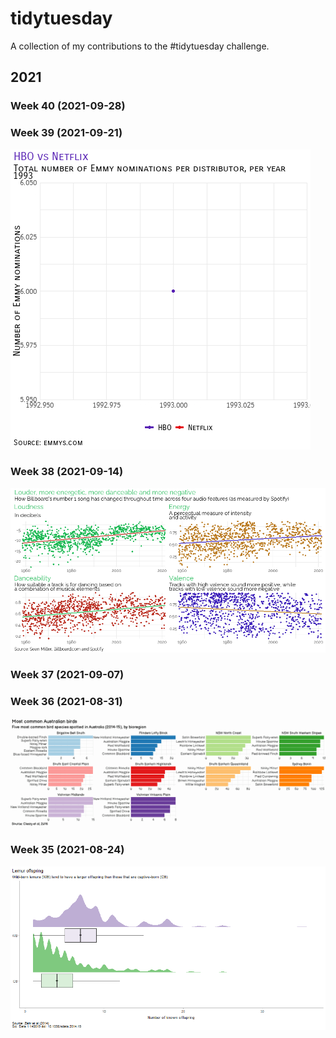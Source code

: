 # tidytuesday
A collection of my contributions to the #tidytuesday challenge.

## 2021
### Week 40 (2021-09-28)

### Week 39 (2021-09-21)

![An animated plot showing the total number of Emmy nominations per year for HBO and Netflix](https://github.com/santiagovalenzuela/tidytuesday/blob/main/2021/week_39/NetflixHBO.gif)

### Week 38 (2021-09-14)

![Four scatterplots showing how Billboard's number 1 song have gotten louder, more energetic, more danceable and more negative across four Spotify audio features](https://github.com/santiagovalenzuela/tidytuesday/blob/main/2021/week_38/tt_plot_20210914.png)

### Week 37 (2021-09-07)

### Week 36 (2021-08-31)

![A visualization of the five most common species sighted in each Australian bioregion](https://github.com/santiagovalenzuela/tidytuesday/blob/main/2021/week_36/tt_plot_20210831.png)

### Week 35 (2021-08-24)
![A comparison of the offspring of wild-born lemurs and captive-born, showing the latter tend to have fewer offspring](https://github.com/santiagovalenzuela/tidytuesday/blob/main/2021/week_35/tt_plot_20210824.png)


